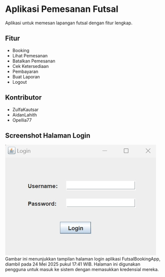 # Aplikasi Pemesanan Futsal

Aplikasi untuk memesan lapangan futsal dengan fitur lengkap.

## Fitur
- Booking
- Lihat Pemesanan
- Batalkan Pemesanan
- Cek Ketersediaan
- Pembayaran
- Buat Laporan
- Logout

## Kontributor
- ZulfaKautsar
- AidanLahith
- Opellia77

## Screenshot Halaman Login
![Halaman Login](src/futsalbookingapp/WhatsApp-Image-2025-05-24-at-17-41-12-edf3e378.jpg)
Gambar ini menunjukkan tampilan halaman login aplikasi FutsalBookingApp, diambil pada 24 Mei 2025 pukul 17:41 WIB. Halaman ini digunakan pengguna untuk masuk ke sistem dengan memasukkan kredensial mereka.
